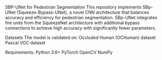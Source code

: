 
SBP-UNet for Pedestrian Segmentation
This repository implements SBp-UNet (Squeeze-Bypass-UNet), a novel CNN architecture that balances accuracy and efficiency for pedestrian segmentation. SBp-UNet integrates fire units from the SqueezeNet architecture with additional bypass connections to achieve high accuracy with significantly fewer parameters.

Datasets
The model is validated on:
Occluded Human (OCHuman) dataset
Pascal VOC dataset

Requirements:
Python 3.6+
PyTorch
OpenCV
NumPy
